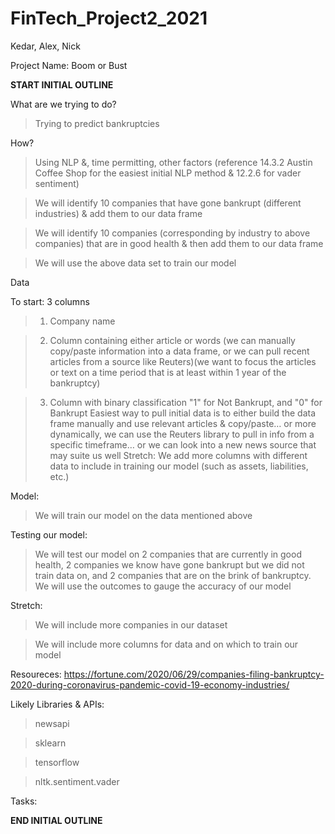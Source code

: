 # FinTech_Project2_2021
Kedar, Alex, Nick

Project Name: Boom or Bust

**START INITIAL OUTLINE**


What are we trying to do?

> Trying to predict bankruptcies
 
 
How?

> Using NLP &, time permitting, other factors (reference 14.3.2 Austin Coffee Shop for the easiest initial NLP method & 12.2.6 for vader sentiment)

> We will identify 10 companies that have gone bankrupt (different industries) & add them to our data frame

> We will identify 10 companies (corresponding by industry to above companies) that are in good health & then add them to our data frame

> We will use the above data set to train our model
 
 
Data

To start: 3 columns

> 1) Company name

> 2) Column containing either article or words (we can manually copy/paste information into a data frame, or we can pull recent articles from a source like Reuters)(we want to  focus the articles or text on a time period that is at least within 1 year of the bankruptcy)

> 3) Column with binary classification "1" for Not Bankrupt, and "0" for Bankrupt
Easiest way to pull initial data is to either build the data frame manually and use relevant articles & copy/paste… or more dynamically, we can use the Reuters library to pull in info from a specific timeframe… or we can look into a new news source that may suite us well
Stretch: We add more columns with different data to include in training our model (such as assets, liabilities, etc.)
 
 
Model:

> We will train our model on the data mentioned above
 
 
Testing our model:

> We will test our model on 2 companies that are currently in good health, 2 companies we know have gone bankrupt but we did not train data on, and 2 companies that are on the brink of bankruptcy. We will use the outcomes to gauge the accuracy of our model
 
 
Stretch:

> We will include more companies in our dataset

> We will include more columns for data and on which to train our model 


Resoureces:
https://fortune.com/2020/06/29/companies-filing-bankruptcy-2020-during-coronavirus-pandemic-covid-19-economy-industries/


Likely Libraries & APIs:

> newsapi

> sklearn

> tensorflow

> nltk.sentiment.vader


Tasks:

**END INITIAL OUTLINE**
